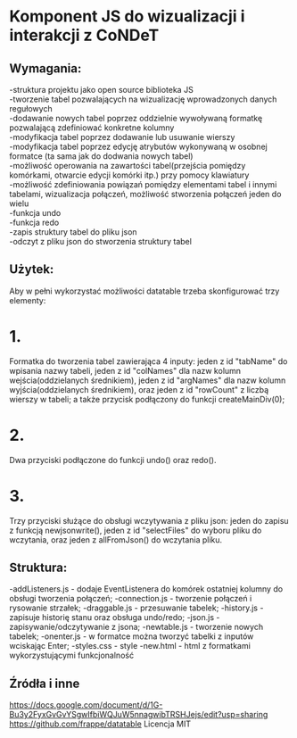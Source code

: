 # Komponent JS do wizualizacji i interakcji z CoNDeT


## Wymagania:
-struktura projektu jako open source biblioteka JS  
-tworzenie tabel pozwalających na wizualizację wprowadzonych danych regułowych  
-dodawanie nowych tabel poprzez oddzielnie wywoływaną formatkę pozwalającą zdefiniować konkretne kolumny  
-modyfikacja tabel poprzez dodawanie lub usuwanie wierszy  
-modyfikacja tabel poprzez edycję atrybutów wykonywaną w osobnej formatce (ta sama jak do dodwania nowych tabel)  
-możliwość operowania na zawartości tabel(przejścia pomiędzy komórkami, otwarcie edycji komórki itp.) przy pomocy klawiatury  
-możliwość zdefiniowania powiązań pomiędzy elementami tabel i innymi tabelami, wizualizacja połączeń, możliwość stworzenia połączeń jeden do wielu  
-funkcja undo  
-funkcja redo  
-zapis struktury tabel do pliku json  
-odczyt z pliku json do stworzenia struktury tabel  

## Użytek: 
Aby w pełni wykorzystać możliwości datatable trzeba skonfigurować trzy elementy:
# 1. 
Formatka do tworzenia tabel zawierająca 4 inputy: jeden z id "tabName" do wpisania nazwy tabeli, jeden z id "colNames" dla nazw kolumn wejścia(oddzielanych średnikiem), jeden z id "argNames" dla nazw kolumn wyjścia(oddzielanych średnikiem), oraz jeden z id "rowCount" z liczbą wierszy w tabeli; a także przycisk podłączony do funkcji createMainDiv(0);
# 2.
Dwa przyciski podłączone do funkcji undo() oraz redo().
# 3.
Trzy przyciski służące do obsługi wczytywania z pliku json: jeden do zapisu z funkcją newjsonwrite(), jeden z id "selectFiles" do wyboru pliku do wczytania, oraz jeden z allFromJson() do wczytania pliku.

## Struktura:
-addListeners.js - dodaje EventListenera do komórek ostatniej kolumny do obsługi tworzenia połączeń;
-connection.js - tworzenie połączeń i rysowanie strzałek;
-draggable.js - przesuwanie tabelek;
-history.js - zapisuje historię stanu oraz obsługa undo/redo;
-json.js - zapisywanie/odczytywanie z jsona;
-newtable.js - tworzenie nowych tabelek;
-onenter.js - w formatce można tworzyć tabelki z inputów wciskając Enter;
-styles.css - style 
-new.html - html z formatkami wykorzystującymi funkcjonalność

## Źródła i inne
https://docs.google.com/document/d/1G-Bu3y2FyxGvGvYSgwIfbiWQJuW5nnagwibTRSHJejs/edit?usp=sharing
https://github.com/frappe/datatable Licencja MIT
 
